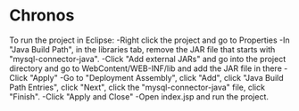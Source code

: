 # Chronos

To run the project in Eclipse:
-Right click the project and go to Properties
-In "Java Build Path", in the libraries tab, remove the JAR file that starts with "mysql-connector-java".
-Click "Add external JARs" and go into the project directory and go to WebContent/WEB-INF/lib and add the JAR file in there
-Click "Apply"
-Go to "Deployment Assembly", click "Add", click "Java Build Path Entries", click "Next", click the "mysql-connector-java" file, click "Finish".
-Click "Apply and Close"
-Open index.jsp and run the project.